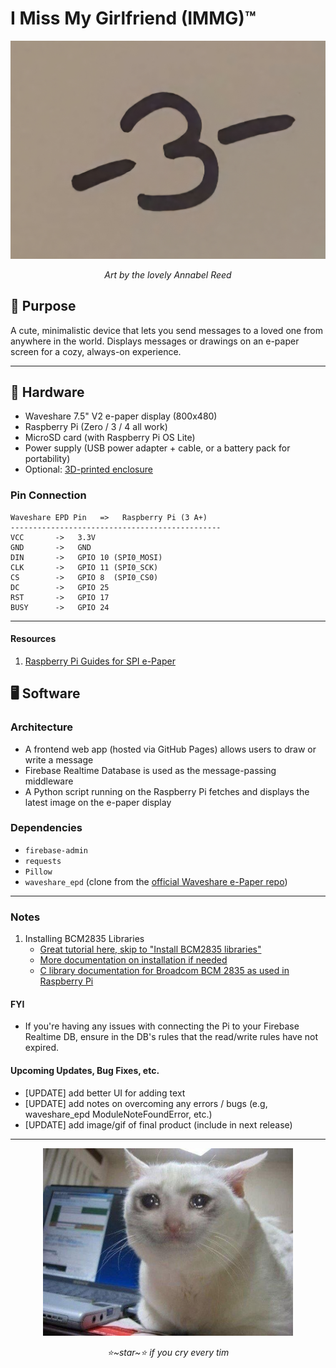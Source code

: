 # I Miss My Girlfriend (IMMG)™  
<p align="center"><img alt="IMMG Hardware" src="logo.jpg" width="600"></p> 
<p align="center"><em>Art by the lovely Annabel Reed</em></p>

## 💌 Purpose  
A cute, minimalistic device that lets you send messages to a loved one from anywhere in the world. Displays messages or drawings on an e-paper screen for a cozy, always-on experience.

---

## 🧰 Hardware  
- Waveshare 7.5" V2 e-paper display (800x480)
- Raspberry Pi (Zero / 3 / 4 all work)
- MicroSD card (with Raspberry Pi OS Lite)
- Power supply (USB power adapter + cable, or a battery pack for portability)
- Optional: [3D-printed enclosure](https://www.printables.com/model/288612-housing-for-75-inch-waveshare-e-ink)

### Pin Connection
```
Waveshare EPD Pin   =>   Raspberry Pi (3 A+)
-----------------------------------------------
VCC       ->   3.3V
GND       ->   GND
DIN       ->   GPIO 10 (SPI0_MOSI)
CLK       ->   GPIO 11 (SPI0_SCK)
CS        ->   GPIO 8  (SPI0_CS0)
DC        ->   GPIO 25
RST       ->   GPIO 17
BUSY      ->   GPIO 24
```
---

#### Resources
1. [Raspberry Pi Guides for SPI e-Paper](https://www.waveshare.com/wiki/Template:Raspberry_Pi_Guides_for_SPI_e-Paper)

## 🖥️ Software  

### Architecture  
- A frontend web app (hosted via GitHub Pages) allows users to draw or write a message  
- Firebase Realtime Database is used as the message-passing middleware  
- A Python script running on the Raspberry Pi fetches and displays the latest image on the e-paper display  

### Dependencies  
- `firebase-admin`  
- `requests`  
- `Pillow`  
- `waveshare_epd` (clone from the [official Waveshare e-Paper repo](https://github.com/waveshareteam/e-Paper.git))  

---
### Notes
1. Installing BCM2835 Libraries
    - [Great tutorial here, skip to "Install BCM2835 libraries"](https://www.instructables.com/Smart-Device-Controller-Weather-Station-Using-IFTT/)
    - [More documentation on installation if needed](http://www.lcdwiki.com/res/PublicFile/Raspberrypi_Use_Illustration_EN.pdf)
    - [C library documentation for Broadcom BCM 2835 as used in Raspberry Pi](https://www.airspayce.com/mikem/bcm2835/)
#### FYI
* If you're having any issues with connecting the Pi to your Firebase Realtime DB, ensure in the DB's rules that the read/write rules have not expired.

#### Upcoming Updates, Bug Fixes, etc.
- [UPDATE] add better UI for adding text
- [UPDATE] add notes on overcoming any errors / bugs (e.g, waveshare_epd ModuleNoteFoundError, etc.)
- [UPDATE] add image/gif of final product (include in next release)

---

<p align="center"><img alt="IMMG Hardware" src="kit.jpeg" width="400"></p>  
<p align="center"><em>⭐~star~⭐ if you cry every tim</em></p>
